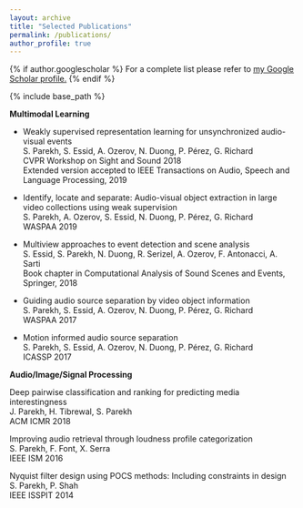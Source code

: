 ```yaml
---
layout: archive
title: "Selected Publications"
permalink: /publications/
author_profile: true
---
```


{% if author.googlescholar %}
  For a complete list please refer to <u><a href="{{author.googlescholar}}">my Google Scholar profile</a>.</u>
{% endif %}

{% include base_path %}

**Multimodal Learning**

- Weakly supervised representation learning for unsynchronized audio-visual events\
S. Parekh, S. Essid, A. Ozerov, N. Duong, P. Pérez, G. Richard\
CVPR Workshop on Sight and Sound 2018\
Extended version accepted to IEEE Transactions on Audio, Speech and Language Processing, 2019

- Identify, locate and separate: Audio-visual object extraction in large video collections using weak supervision\
S. Parekh, A. Ozerov, S. Essid, N. Duong, P. Pérez, G. Richard\
WASPAA 2019

- Multiview approaches to event detection and scene analysis\
S. Essid, S. Parekh, N. Duong, R. Serizel, A. Ozerov, F. Antonacci, A. Sarti\
Book chapter in Computational Analysis of Sound Scenes and Events, Springer, 2018

- Guiding audio source separation by video object information\
S. Parekh, S. Essid, A. Ozerov, N. Duong, P. Pérez, G. Richard\
WASPAA 2017

- Motion informed audio source separation\
S. Parekh, S. Essid, A. Ozerov, N. Duong, P. Pérez, G. Richard\
ICASSP 2017

**Audio/Image/Signal Processing**

Deep pairwise classification and ranking for predicting media interestingness\
J. Parekh, H. Tibrewal, S. Parekh\
ACM ICMR 2018

Improving audio retrieval through loudness profile categorization\
S. Parekh, F. Font, X. Serra\
IEEE ISM 2016

Nyquist filter design using POCS methods: Including constraints in design\
S. Parekh, P. Shah\
IEEE ISSPIT 2014
